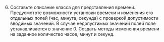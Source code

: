 6.  Составьте  описание  класса  для  представления  времени.  Предусмотрте  возможности установки  времени  и 
изменения его отдельных полей (час, минута, секунда) с проверкой допустимости вводимых значений. В случае 
недопустимых  значений полей  поле  устанавливается  в  значение  0.  Создать  методы  изменения  времени на 
заданное количество часов, минут и секунд. 